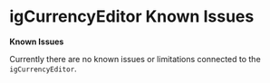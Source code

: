 ﻿<!--
|metadata|
{
    "fileName": "igcurrencyeditor-igcurrencyeditor-known-issues",
    "controlName": "igEditors",
    "tags": ["Known Issues"]
}
|metadata|
-->

# igCurrencyEditor Known Issues


**Known Issues**

Currently there are no known issues or limitations connected to the `igCurrencyEditor`.

 

 


